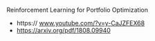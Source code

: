 Reinforcement Learning for Portfolio Optimization
- https:// www.youtube.com/?v=y-CaJZFEX68
- https://arxiv.org/pdf/1808.09940